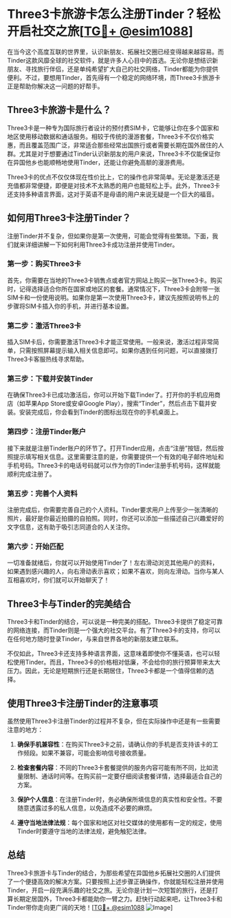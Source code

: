# Three3卡旅游卡怎么注册Tinder？轻松开启社交之旅[[TG💪+ @esim1088](https://t.me/s/esim1088)]

在当今这个高度互联的世界里，认识新朋友、拓展社交圈已经变得越来越容易。而Tinder这款风靡全球的社交软件，就是许多人心目中的首选。无论你是想结识新朋友、寻找旅行伴侣，还是单纯希望扩大自己的社交网络，Tinder都能为你提供便利。不过，要想用Tinder，首先得有一个稳定的网络环境，而Three3卡旅游卡正是帮助你解决这一问题的好帮手。

## Three3卡旅游卡是什么？

Three3卡是一种专为国际旅行者设计的预付费SIM卡，它能够让你在多个国家和地区使用移动数据和通话服务。相较于传统的漫游套餐，Three3卡不仅价格实惠，而且覆盖范围广泛，非常适合那些经常出国旅行或者需要长期在国外居住的人群。尤其是对于想要通过Tinder认识新朋友的用户来说，Three3卡不仅能保证你在异国他乡也能顺畅地使用Tinder，还能让你避免高额的漫游费用。

Three3卡的优点不仅仅体现在性价比上，它的操作也非常简单。无论是激活还是充值都非常便捷，即便是对技术不太熟悉的用户也能轻松上手。此外，Three3卡还支持多种语言界面，这对于英语不是母语的用户来说无疑是一个巨大的福音。

## 如何用Three3卡注册Tinder？

注册Tinder并不复杂，但如果你是第一次使用，可能会觉得有些繁琐。下面，我们就来详细讲解一下如何利用Three3卡成功注册并使用Tinder。

### 第一步：购买Three3卡

首先，你需要在当地的Three3卡销售点或者官方网站上购买一张Three3卡。购买时，记得选择适合你所在国家或地区的套餐。通常情况下，Three3卡会附带一张SIM卡和一份使用说明。如果你是第一次使用Three3卡，建议先按照说明书上的步骤将SIM卡插入你的手机，并进行基本设置。

### 第二步：激活Three3卡

插入SIM卡后，你需要激活Three3卡才能正常使用。一般来说，激活过程非常简单，只需按照屏幕提示输入相关信息即可。如果你遇到任何问题，可以直接拨打Three3卡客服热线寻求帮助。

### 第三步：下载并安装Tinder

在确保Three3卡已成功激活后，你可以开始下载Tinder了。打开你的手机应用商店（如苹果App Store或安卓Google Play），搜索“Tinder”，然后点击下载并安装。安装完成后，你会看到Tinder的图标出现在你的手机桌面上。

### 第四步：注册Tinder账户

接下来就是注册Tinder账户的环节了。打开Tinder应用，点击“注册”按钮，然后按照提示填写相关信息。这里需要注意的是，你需要提供一个有效的电子邮件地址和手机号码。Three3卡的电话号码就可以作为你的Tinder注册手机号码，这样就能顺利完成注册了。

### 第五步：完善个人资料

注册完成后，你需要完善自己的个人资料。Tinder要求用户上传至少一张清晰的照片，最好是你最近拍摄的自拍照。同时，你还可以添加一些描述自己兴趣爱好的文字信息，这有助于吸引志同道合的人关注你。

### 第六步：开始匹配

一切准备就绪后，你就可以开始使用Tinder了！左右滑动浏览其他用户的资料，如果遇到感兴趣的人，向右滑动表示喜欢；如果不喜欢，则向左滑动。当你与某人互相喜欢时，你们就可以开始聊天了！

## Three3卡与Tinder的完美结合

Three3卡和Tinder的结合，可以说是一种完美的搭配。Three3卡提供了稳定可靠的网络连接，而Tinder则是一个强大的社交平台。有了Three3卡的支持，你可以在任何地方随时登录Tinder，与来自世界各地的新朋友建立联系。

不仅如此，Three3卡还支持多种语言界面，这意味着即使你不懂英语，也可以轻松使用Tinder。而且，Three3卡的价格相对低廉，不会给你的旅行预算带来太大压力。因此，无论是短期旅行还是长期居住，Three3卡都是一个值得信赖的选择。

## 使用Three3卡注册Tinder的注意事项

虽然使用Three3卡注册Tinder的过程并不复杂，但在实际操作中还是有一些需要注意的地方：

1. **确保手机兼容性**：在购买Three3卡之前，请确认你的手机是否支持该卡的工作频段。如果不兼容，可能会影响信号接收质量。
   
2. **检查套餐内容**：不同的Three3卡套餐提供的服务内容可能有所不同，比如流量限制、通话时间等。在购买前一定要仔细阅读套餐详情，选择最适合自己的方案。

3. **保护个人信息**：在注册Tinder时，务必确保所填信息的真实性和安全性。不要随意透露过多的私人信息，以免造成不必要的麻烦。

4. **遵守当地法律法规**：每个国家和地区对社交媒体的使用都有一定的规定，使用Tinder时要遵守当地的法律法规，避免触犯法律。

## 总结

Three3卡旅游卡与Tinder的结合，为那些希望在异国他乡拓展社交圈的人们提供了一个便捷高效的解决方案。只要按照上述步骤正确操作，你就能轻松注册并使用Tinder，开启一段充满乐趣的社交之旅。无论你是计划一次短暂的旅行，还是打算长期定居国外，Three3卡都能助你一臂之力。赶快行动起来吧，让Three3卡和Tinder带你走向更广阔的天地！[[TG💪+ @esim1088](https://t.me/s/esim1088) ![Image](https://i.postimg.cc/4NQfJmqS/Snipaste-2025-05-13-00-14-12.png)]
